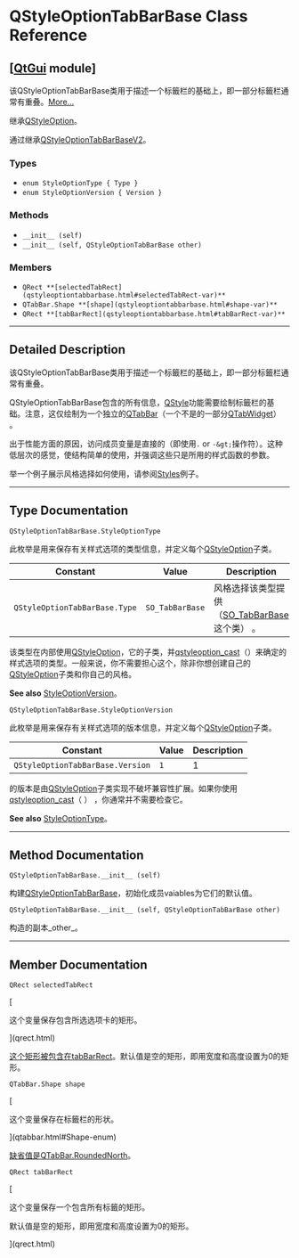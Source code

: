 # QStyleOptionTabBarBase Class Reference

## [[QtGui](index.htm) module]

该QStyleOptionTabBarBase类用于描述一个标籤栏的基础上，即一部分标籤栏通常有重叠。[More...](#details)

继承[QStyleOption](qstyleoption.html)。

通过继承[QStyleOptionTabBarBaseV2](qstyleoptiontabbarbasev2.html)。

### Types

*   `enum StyleOptionType { Type }`
*   `enum StyleOptionVersion { Version }`

### Methods

*   `__init__ (self)`
*   `__init__ (self, QStyleOptionTabBarBase other)`

### Members

*   `QRect **[selectedTabRect](qstyleoptiontabbarbase.html#selectedTabRect-var)**`
*   `QTabBar.Shape **[shape](qstyleoptiontabbarbase.html#shape-var)**`
*   `QRect **[tabBarRect](qstyleoptiontabbarbase.html#tabBarRect-var)**`

* * *

## Detailed Description

该QStyleOptionTabBarBase类用于描述一个标籤栏的基础上，即一部分标籤栏通常有重叠。

QStyleOptionTabBarBase包含的所有信息，[QStyle](qstyle.html)功能需要绘制标籤栏的基础。注意，这仅绘制为一个独立的[QTabBar](qtabbar.html)（一个不是的一部分[QTabWidget](qtabwidget.html)） 。

出于性能方面的原因，访问成员变量是直接的（即使用`.` or `-&gt;`操作符）。这种低层次的感觉，使结构简单的使用，并强调这些只是所用的样式函数的参数。

举一个例子展示风格选择如何使用，请参阅[Styles](index.htm)例子。

* * *

## Type Documentation

```
QStyleOptionTabBarBase.StyleOptionType
```

此枚举是用来保存有关样式选项的类型信息，并定义每个[QStyleOption](qstyleoption.html)子类。

| Constant | Value | Description |
| --- | --- | --- |
| `QStyleOptionTabBarBase.Type` | `SO_TabBarBase` | 风格选择该类型提供（[SO_TabBarBase](qstyleoption.html#OptionType-enum)这个类） 。 |

该类型在内部使用[QStyleOption](qstyleoption.html)，它的子类，并[qstyleoption_cast](qstyleoption.html#qstyleoption_cast)（）来确定的样式选项的类型。一般来说，你不需要担心这个，除非你想创建自己的[QStyleOption](qstyleoption.html)子类和你自己的风格。

**See also** [StyleOptionVersion](qstyleoptiontabbarbase.html#StyleOptionVersion-enum)。

```
QStyleOptionTabBarBase.StyleOptionVersion
```

此枚举是用来保存有关样式选项的版本信息，并定义每个[QStyleOption](qstyleoption.html)子类。

| Constant | Value | Description |
| --- | --- | --- |
| `QStyleOptionTabBarBase.Version` | `1` | 1 |

的版本是由[QStyleOption](qstyleoption.html)子类实现不破坏兼容性扩展。如果你使用[qstyleoption_cast](qstyleoption.html#qstyleoption_cast)（ ） ，你通常并不需要检查它。

**See also** [StyleOptionType](qstyleoptiontabbarbase.html#StyleOptionType-enum)。

* * *

## Method Documentation

```
QStyleOptionTabBarBase.__init__ (self)
```

构建[QStyleOptionTabBarBase](qstyleoptiontabbarbase.html)，初始化成员vaiables为它们的默认值。

```
QStyleOptionTabBarBase.__init__ (self, QStyleOptionTabBarBase other)
```

构造的副本_other_。

* * *

## Member Documentation

```
QRect selectedTabRect
```

[

这个变量保存包含所选选项卡的矩形。

](qrect.html)

[这个矩形被包含在](qrect.html)[tabBarRect](qstyleoptiontabbarbase.html#tabBarRect-var)。默认值是空的矩形，即用宽度和高度设置为0的矩形。

```
QTabBar.Shape shape
```

[

这个变量保存在标籤栏的形状。

](qtabbar.html#Shape-enum)

[缺省值是](qtabbar.html#Shape-enum)[QTabBar.RoundedNorth](qtabbar.html#Shape-enum)。

```
QRect tabBarRect
```

[

这个变量保存一个包含所有标籤的矩形。

默认值是空的矩形，即用宽度和高度设置为0的矩形。

](qrect.html)